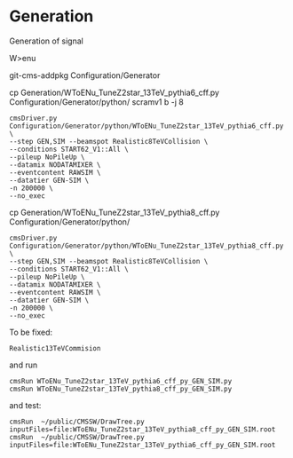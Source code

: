 Generation
==========

Generation of signal

W>enu

git-cms-addpkg Configuration/Generator

cp Generation/WToENu_TuneZ2star_13TeV_pythia6_cff.py Configuration/Generator/python/
scramv1 b -j 8

    cmsDriver.py Configuration/Generator/python/WToENu_TuneZ2star_13TeV_pythia6_cff.py \
    --step GEN,SIM --beamspot Realistic8TeVCollision \
    --conditions START62_V1::All \
    --pileup NoPileUp \
    --datamix NODATAMIXER \
    --eventcontent RAWSIM \
    --datatier GEN-SIM \
    -n 200000 \
    --no_exec


cp Generation/WToENu_TuneZ2star_13TeV_pythia8_cff.py Configuration/Generator/python/

    cmsDriver.py Configuration/Generator/python/WToENu_TuneZ2star_13TeV_pythia8_cff.py \
    --step GEN,SIM --beamspot Realistic8TeVCollision \
    --conditions START62_V1::All \
    --pileup NoPileUp \
    --datamix NODATAMIXER \
    --eventcontent RAWSIM \
    --datatier GEN-SIM \
    -n 200000 \
    --no_exec





To be fixed:

    Realistic13TeVCommision


and run

    cmsRun WToENu_TuneZ2star_13TeV_pythia6_cff_py_GEN_SIM.py
    cmsRun WToENu_TuneZ2star_13TeV_pythia8_cff_py_GEN_SIM.py

and test:

    cmsRun  ~/public/CMSSW/DrawTree.py inputFiles=file:WToENu_TuneZ2star_13TeV_pythia8_cff_py_GEN_SIM.root
    cmsRun  ~/public/CMSSW/DrawTree.py inputFiles=file:WToENu_TuneZ2star_13TeV_pythia6_cff_py_GEN_SIM.root
